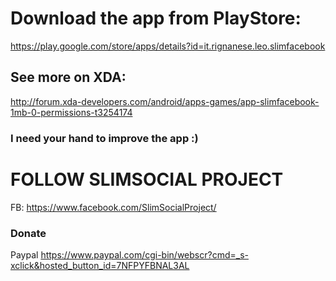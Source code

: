 # Download the app from PlayStore:
https://play.google.com/store/apps/details?id=it.rignanese.leo.slimfacebook

## See more on XDA: 
http://forum.xda-developers.com/android/apps-games/app-slimfacebook-1mb-0-permissions-t3254174
### I need your hand to improve the app :)



# FOLLOW SLIMSOCIAL PROJECT
FB: https://www.facebook.com/SlimSocialProject/



### Donate
Paypal
 https://www.paypal.com/cgi-bin/webscr?cmd=_s-xclick&hosted_button_id=7NFPYFBNAL3AL


